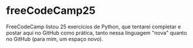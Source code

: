 # freeCodeCamp25
FreeCodeCamp listou 25 exercícios de Python, que tentarei completar e postar aqui no GitHub como prática, tanto nessa linguagem "nova" quanto no GitHub (para mim, um espaço novo).
